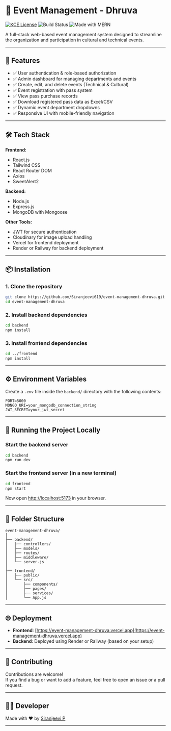 # 📌 Event Management - Dhruva

[![KCE License](https://img.shields.io/badge/license-MIT-blue.svg)](LICENSE)
![Build Status](https://img.shields.io/badge/build-passing-brightgreen)
![Made with MERN](https://img.shields.io/badge/MERN-Stack-blue)

A full-stack web-based event management system designed to streamline the organization and participation in cultural and technical events.



<!-- Uncomment and add screenshots if available -->
<!--
![Home Page](./screenshots/home.png)
![Dashboard](./screenshots/dashboard.png)
-->

---

## 🚀 Features

- ✅ User authentication & role-based authorization
- ✅ Admin dashboard for managing departments and events
- ✅ Create, edit, and delete events (Technical & Cultural)
- ✅ Event registration with pass system
- ✅ View pass purchase records
- ✅ Download registered pass data as Excel/CSV
- ✅ Dynamic event department dropdowns
- ✅ Responsive UI with mobile-friendly navigation

---

## 🛠️ Tech Stack

**Frontend:**
- React.js
- Tailwind CSS
- React Router DOM
- Axios
- SweetAlert2

**Backend:**
- Node.js
- Express.js
- MongoDB with Mongoose

**Other Tools:**
- JWT for secure authentication
- Cloudinary for image upload handling
- Vercel for frontend deployment
- Render or Railway for backend deployment

---

## 📦 Installation

### 1. Clone the repository

```bash
git clone https://github.com/Siranjeevi619/event-management-dhruva.git
cd event-management-dhruva
```

### 2. Install backend dependencies

```bash
cd backend
npm install
```

### 3. Install frontend dependencies

```bash
cd ../frontend
npm install
```

---

## ⚙️ Environment Variables

Create a `.env` file inside the `backend/` directory with the following contents:

```env
PORT=5000
MONGO_URI=your_mongodb_connection_string
JWT_SECRET=your_jwt_secret
```

---

## 🧪 Running the Project Locally

### Start the backend server

```bash
cd backend
npm run dev
```

### Start the frontend server (in a new terminal)

```bash
cd frontend
npm start
```

Now open [http://localhost:5173](http://localhost:5173) in your browser.

---

## 📁 Folder Structure

```
event-management-dhruva/
│
├── backend/
│   ├── controllers/
│   ├── models/
│   ├── routes/
│   ├── middleware/
│   └── server.js
│
├── frontend/
│   ├── public/
│   └── src/
│       ├── components/
│       ├── pages/
│       ├── services/
│       └── App.js
```

---

## 🌐 Deployment

- **Frontend**: [https://event-management-dhruva.vercel.app](https://event-management-dhruva.vercel.app)
- **Backend**: Deployed using Render or Railway (based on your setup)

---

## 🙌 Contributing

Contributions are welcome!  
If you find a bug or want to add a feature, feel free to open an issue or a pull request.

---

## 👨‍💻 Developer

Made with ❤️ by [Siranjeevi P](https://github.com/Siranjeevi619)

---
